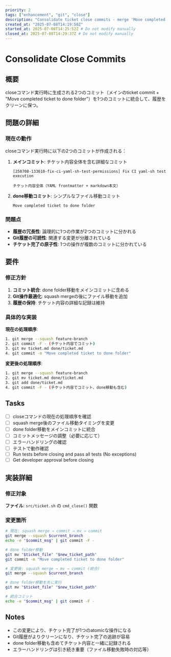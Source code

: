 ```yaml
---
priority: 2
tags: ["enhancement", "git", "close"]
description: "Consolidate ticket close commits - merge 'Move completed ticket to done folder' with main ticket commit"
created_at: "2025-07-08T14:19:50Z"
started_at: 2025-07-08T14:25:52Z # Do not modify manually
closed_at: 2025-07-08T14:29:37Z # Do not modify manually
---
```


# Consolidate Close Commits

## 概要
closeコマンド実行時に生成される2つのコミット（メインのticket commit + "Move completed ticket to done folder"）を1つのコミットに統合して、履歴をクリーンに保つ。

## 問題の詳細

### 現在の動作
closeコマンド実行時に以下の2つのコミットが作成される：

1. **メインコミット**: チケット内容全体を含む詳細なコミット
   ```
   [250708-133610-fix-ci-yaml-sh-test-permissions] Fix CI yaml-sh test execution
   
   チケット内容全体（YAML frontmatter + markdown本文）
   ```

2. **done移動コミット**: シンプルなファイル移動コミット
   ```
   Move completed ticket to done folder
   ```

### 問題点
- **履歴の冗長性**: 論理的に1つの作業が2つのコミットに分かれる
- **Git履歴の可読性**: 関連する変更が分離されている
- **チケット完了の原子性**: 1つの操作が複数のコミットに分かれている

## 要件

### 修正方針
1. **コミット統合**: done folder移動をメインコミットに含める
2. **Git操作最適化**: squash mergeの後にファイル移動を追加
3. **履歴の保持**: チケット内容の詳細な記録は維持

### 具体的な実装
**現在の処理順序**:
```bash
1. git merge --squash feature-branch
2. git commit -F - (チケット内容でコミット)
3. git mv ticket.md done/ticket.md
4. git commit -m "Move completed ticket to done folder"
```

**変更後の処理順序**:
```bash
1. git merge --squash feature-branch
2. git mv ticket.md done/ticket.md
3. git add done/ticket.md
4. git commit -F - (チケット内容でコミット、done移動も含む)
```

## Tasks
- [ ] closeコマンドの現在の処理順序を確認
- [ ] squash merge後のファイル移動タイミングを変更
- [ ] done folder移動をメインコミットに統合
- [ ] コミットメッセージの調整（必要に応じて）
- [ ] エラーハンドリングの確認
- [ ] テストで動作確認
- [ ] Run tests before closing and pass all tests (No exceptions)
- [ ] Get developer approval before closing

## 実装詳細

### 修正対象
**ファイル**: `src/ticket.sh` の `cmd_close()` 関数

### 変更箇所
```bash
# 現在: squash merge → commit → mv → commit
git merge --squash $current_branch
echo -e "$commit_msg" | git commit -F -

# done folder移動
git mv "$ticket_file" "$new_ticket_path"
git commit -m "Move completed ticket to done folder"

# 変更後: squash merge → mv → commit (統合)
git merge --squash $current_branch

# done folder移動を先に実行
git mv "$ticket_file" "$new_ticket_path"

# 統合コミット
echo -e "$commit_msg" | git commit -F -
```

## Notes
- この変更により、チケット完了が1つのatomicな操作になる
- Git履歴がよりクリーンになり、チケット完了の追跡が容易
- done folder移動も含めてチケット内容と一緒に記録される
- エラーハンドリングは引き続き重要（ファイル移動失敗時の対応等）

